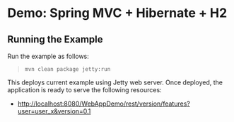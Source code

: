Demo: Spring MVC + Hibernate + H2
===========================================

Running the Example
-------------------

Run the example as follows:

>     mvn clean package jetty:run

This deploys current example using Jetty web server. Once deployed, the application is ready to serve the following resources:

-   <http://localhost:8080/WebAppDemo/rest/version/features?user=user_x&version=0.1>